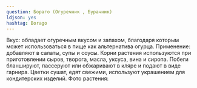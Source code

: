 ```yaml
---
question: Бораго (Огуречник , Бурачник) 
ldjson: yes 
hashtag: Borago
---
```

Вкус: обладает огуречным вкусом и запахом, благодаря которым может использоваться в пище как альтернатива огурца.
Применение: добавляют в салаты, супы и соусы. Корни растения используются при приготовлении сыров, творога, масла, уксуса, вина и сиропа. Побеги бланшируют, пассеруют или обжаривают в кляре и подают в виде гарнира. Цветки сушат, едят свежими, используют украшением для кондитерских изделий.
Фото растения:
